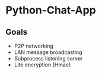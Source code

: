 # Python-Chat-App

## Goals
- P2P networking
- LAN message broadcasting
- Subprocess listening server
- Lite encryption (Hmac)
